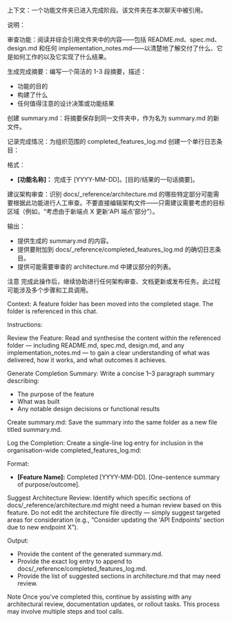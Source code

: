 上下文：一个功能文件夹已进入完成阶段。该文件夹在本次聊天中被引用。

说明：

审查功能：阅读并综合引用文件夹中的内容——包括 README.md、spec.md、design.md 和任何 implementation_notes.md——以清楚地了解交付了什么、它是如何工作的以及它实现了什么结果。

生成完成摘要：编写一个简洁的 1-3 段摘要，描述：

- 功能的目的
- 构建了什么
- 任何值得注意的设计决策或功能结果

创建 summary.md：将摘要保存到同一文件夹中，作为名为 summary.md 的新文件。

记录完成情况：为组织范围的 completed_features_log.md 创建一个单行日志条目：

格式：
- **[功能名称]：** 完成于 [YYYY-MM-DD]。[目的/结果的一句话摘要]。

建议架构审查：识别 docs/_reference/architecture.md 的哪些特定部分可能需要根据此功能进行人工审查。不要直接编辑架构文件——只需建议需要考虑的目标区域（例如，“考虑由于新端点 X 更新‘API 端点’部分”）。

输出：

- 提供生成的 summary.md 的内容。
- 提供要附加到 docs/_reference/completed_features_log.md 的确切日志条目。
- 提供可能需要审查的 architecture.md 中建议部分的列表。

注意
完成此操作后，继续协助进行任何架构审查、文档更新或发布任务。此过程可能涉及多个步骤和工具调用。

Context: A feature folder has been moved into the completed stage. 
The folder is referenced in this chat.

Instructions:

Review the Feature: Read and synthesise the content within the referenced 
folder — including README.md, spec.md, design.md, and any 
implementation_notes.md — to gain a clear understanding of what was delivered,
how it works, and what outcomes it achieves.

Generate Completion Summary: Write a concise 1–3 paragraph summary describing:

- The purpose of the feature
- What was built
- Any notable design decisions or functional results

Create summary.md: Save the summary into the same folder as a new file titled 
summary.md.

Log the Completion: Create a single-line log entry for inclusion in the 
organisation-wide completed_features_log.md:

Format:
- **[Feature Name]:** Completed [YYYY-MM-DD]. 
[One-sentence summary of purpose/outcome].

Suggest Architecture Review: Identify which specific sections of 
docs/_reference/architecture.md might need a human review based on 
this feature. Do not edit the architecture file directly — 
simply suggest targeted areas for consideration 
(e.g., “Consider updating the 'API Endpoints' section due to new endpoint X”).

Output:

- Provide the content of the generated summary.md.
- Provide the exact log entry to append to 
  docs/_reference/completed_features_log.md.
- Provide the list of suggested sections in architecture.md that may 
  need review.

Note
Once you’ve completed this, continue by assisting with any architectural 
review, documentation updates, or rollout tasks. This process may involve multiple steps and tool calls.
